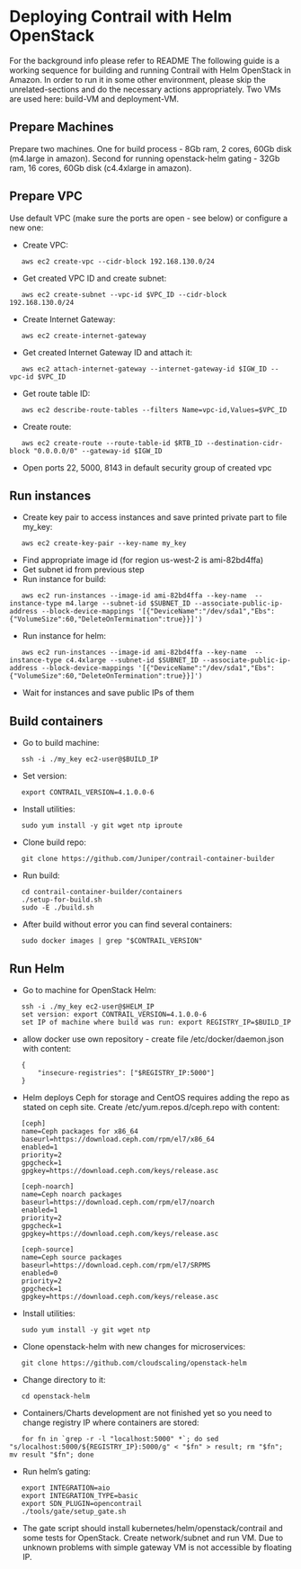 # Deploying Contrail with Helm OpenStack

For the background info  please refer to README
The following guide is a working sequence for building and running Contrail with Helm OpenStack in Amazon. In order to run it in some other environment, please skip the unrelated-sections and do the necessary actions appropriately.
Two VMs are used here: build-VM and deployment-VM.

## Prepare Machines

Prepare two machines. One for build process - 8Gb ram, 2 cores, 60Gb disk (m4.large in amazon). Second for running openstack-helm gating - 32Gb ram, 16 cores, 60Gb disk (c4.4xlarge in amazon).

## Prepare VPC

Use default VPC (make sure the ports are open - see below) or configure a new one:
* Create VPC:
```
   aws ec2 create-vpc --cidr-block 192.168.130.0/24
```
* Get created VPC ID and create subnet:
```
   aws ec2 create-subnet --vpc-id $VPC_ID --cidr-block 192.168.130.0/24
```
* Create Internet Gateway:
```
   aws ec2 create-internet-gateway
```
* Get created Internet Gateway ID and attach it:
```
   aws ec2 attach-internet-gateway --internet-gateway-id $IGW_ID --vpc-id $VPC_ID
```
* Get route table ID:
```
   aws ec2 describe-route-tables --filters Name=vpc-id,Values=$VPC_ID
```
* Create route:
```
   aws ec2 create-route --route-table-id $RTB_ID --destination-cidr-block "0.0.0.0/0" --gateway-id $IGW_ID
```
* Open ports 22, 5000, 8143 in default security group of created vpc

## Run instances
* Create key pair to access instances and save printed private part to file my_key:
```
   aws ec2 create-key-pair --key-name my_key
```
* Find appropriate image id (for region us-west-2 is ami-82bd4ffa)
* Get subnet id from previous step
* Run instance for build:
```
   aws ec2 run-instances --image-id ami-82bd4ffa --key-name  --instance-type m4.large --subnet-id $SUBNET_ID --associate-public-ip-address --block-device-mappings '[{"DeviceName":"/dev/sda1","Ebs":{"VolumeSize":60,"DeleteOnTermination":true}}]')
```
* Run instance for helm:
```
   aws ec2 run-instances --image-id ami-82bd4ffa --key-name  --instance-type c4.4xlarge --subnet-id $SUBNET_ID --associate-public-ip-address --block-device-mappings '[{"DeviceName":"/dev/sda1","Ebs":{"VolumeSize":60,"DeleteOnTermination":true}}]')
```
* Wait for instances and save public IPs of them

## Build containers

* Go to build machine:
```
   ssh -i ./my_key ec2-user@$BUILD_IP
```
* Set version:
```
   export CONTRAIL_VERSION=4.1.0.0-6
```
* Install utilities:
```
   sudo yum install -y git wget ntp iproute
```
* Clone build repo:
```
   git clone https://github.com/Juniper/contrail-container-builder
```
* Run build:
```
   cd contrail-container-builder/containers
   ./setup-for-build.sh
   sudo -E ./build.sh
```
* After build without error you can find several containers:
```
   sudo docker images | grep "$CONTRAIL_VERSION"
```

## Run Helm

* Go to machine for OpenStack Helm:
```
   ssh -i ./my_key ec2-user@$HELM_IP
   set version: export CONTRAIL_VERSION=4.1.0.0-6
   set IP of machine where build was run: export REGISTRY_IP=$BUILD_IP
```
* allow docker use own repository - create file /etc/docker/daemon.json with content:
```
   {
       "insecure-registries": ["$REGISTRY_IP:5000"]
   }
```
* Helm deploys Ceph for storage and CentOS requires adding the repo as stated on ceph site. Create /etc/yum.repos.d/ceph.repo with content:
```
   [ceph]
   name=Ceph packages for x86_64
   baseurl=https://download.ceph.com/rpm/el7/x86_64
   enabled=1
   priority=2
   gpgcheck=1
   gpgkey=https://download.ceph.com/keys/release.asc

   [ceph-noarch]
   name=Ceph noarch packages
   baseurl=https://download.ceph.com/rpm/el7/noarch
   enabled=1
   priority=2
   gpgcheck=1
   gpgkey=https://download.ceph.com/keys/release.asc

   [ceph-source]
   name=Ceph source packages
   baseurl=https://download.ceph.com/rpm/el7/SRPMS
   enabled=0
   priority=2
   gpgcheck=1
   gpgkey=https://download.ceph.com/keys/release.asc
```
* Install utilities:
```
   sudo yum install -y git wget ntp
```
* Clone openstack-helm with new changes for microservices:
```
   git clone https://github.com/cloudscaling/openstack-helm
```
* Change directory to it:
```
   cd openstack-helm
```
* Containers/Charts development are not finished yet so you need to change registry IP where containers are stored:
```
   for fn in `grep -r -l "localhost:5000" *`; do sed "s/localhost:5000/${REGISTRY_IP}:5000/g" < "$fn" > result; rm "$fn"; mv result "$fn"; done
```
* Run helm’s gating:
```
   export INTEGRATION=aio
   export INTEGRATION_TYPE=basic
   export SDN_PLUGIN=opencontrail
   ./tools/gate/setup_gate.sh
```
* The gate script should install kubernetes/helm/openstack/contrail and some tests for OpenStack. Create network/subnet and run VM. Due to unknown problems with simple gateway VM is not accessible by floating IP.
